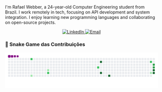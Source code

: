 I'm Rafael Webber, a 24-year-old Computer Engineering student from Brazil. I work remotely in tech, focusing on API development and system integration. I enjoy learning new programming languages and collaborating on open-source projects.

<p align="center">
  <a href="https://www.linkedin.com/in/rafael-lumertz-webber-0707612bb/">
    <img src="https://img.shields.io/badge/-Meu%20LinkedIn-0A66C2?style=for-the-badge&logo=linkedin&logoColor=white" alt="LinkedIn">
  </a>
  <a href="mailto:rafael.webber09@gmail.com">
    <img src="https://img.shields.io/badge/-Fale%20comigo-D14836?style=for-the-badge&logo=gmail&logoColor=white" alt="Email">
  </a>
</p>



### 🐍 Snake Game das Contribuições

![snake gif](https://github.com/rafaelwebber/rafaelwebber/blob/output/dist/github-contribution-grid-snake.gif)



